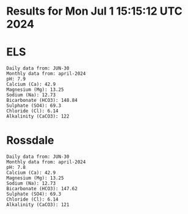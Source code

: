 # Results for Mon Jul  1 15:15:12 UTC 2024
# ELS
```
Daily data from: JUN-30
Monthly data from: april-2024
pH: 7.9
Calcium (Ca): 42.9
Magnesium (Mg): 13.25
Sodium (Na): 12.73
Bicarbonate (HCO3): 148.84
Sulphate (SO4): 69.3
Chloride (Cl): 6.14
Alkalinity (CaCO3): 122
```
# Rossdale
```
Daily data from: JUN-30
Monthly data from: april-2024
pH: 7.8
Calcium (Ca): 42.9
Magnesium (Mg): 13.25
Sodium (Na): 12.73
Bicarbonate (HCO3): 147.62
Sulphate (SO4): 69.3
Chloride (Cl): 6.14
Alkalinity (CaCO3): 121
```
